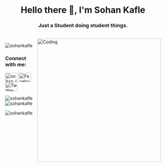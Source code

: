 

<h1 align="center">Hello there 👋, I'm Sohan Kafle</h1>
<h3 align="center">Just a Student doing student things.</h3>
<br>

<img align="right" alt="Coding" width="400" src="https://media.giphy.com/media/jTNG3RF6EwbkpD4LZx/giphy.gif">

<p align="left"> <img src="https://komarev.com/ghpvc/?username=sohankafle&label=Profile%20views&color=0e75b6&style=flat" alt="sohankafle" /> </p>







<h3 align="left">Connect with me:</h3>
<p align="left">
<a href="https://www.instagram.com/sohan_lm10/" target="blank"><img align="center" src="https://raw.githubusercontent.com/rahuldkjain/github-profile-readme-generator/master/src/images/icons/Social/instagram.svg" alt="sohan_lm10" height="30" width="40" /></a>
<a href="https://www.facebook.com/sohanmessi10/" target="blank"><img align="center" src="https://raw.githubusercontent.com/rahuldkjain/github-profile-readme-generator/master/src/images/icons/Social/facebook.svg" alt="Facebook" height="30" width="40" /></a>
  <a href="https://x.com/SohanKafle" target="blank"><img align="center" src="https://raw.githubusercontent.com/rahuldkjain/github-profile-readme-generator/master/src/images/icons/Social/twitter.svg" alt="Twitter" height="30" width="40" /></a>
</p>





<p><img align="left" src="https://github-readme-stats.vercel.app/api/top-langs?username=sohankafle&show_icons=true&locale=en&layout=compact" alt="sohankafle" /></p>

<p>&nbsp;<img align="center" src="https://github-readme-stats.vercel.app/api?username=sohankafle&show_icons=true&locale=en" alt="sohankafle" /></p>

<p><img align="center" src="https://github-readme-streak-stats.herokuapp.com/?user=sohankafle&" alt="sohankafle" /></p>
